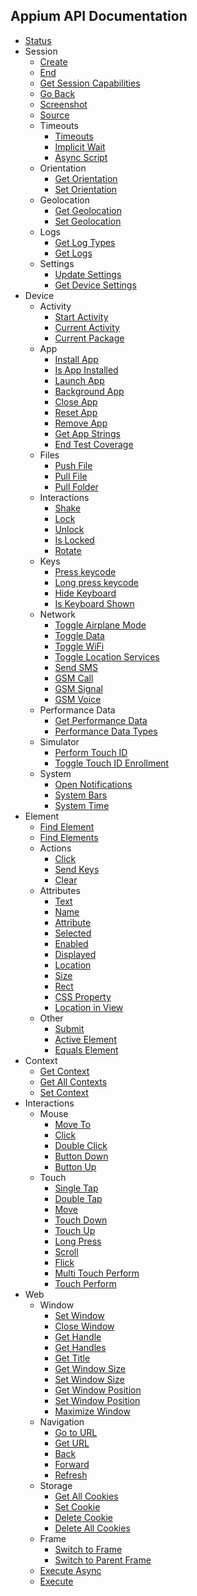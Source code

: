 ## Appium API Documentation

<div class="api-index">

<ul>
    <li>
      <a href='/docs/en/commands/status.md'>Status</a>
    </li>
    <li>
      Session<ul>    <li>
      <a href='/docs/en/commands/session/create.md'>Create</a>
    </li>
    <li>
      <a href='/docs/en/commands/session/delete.md'>End</a>
    </li>
    <li>
      <a href='/docs/en/commands/session/get.md'>Get Session Capabilities</a>
    </li>
    <li>
      <a href='/docs/en/commands/session/back.md'>Go Back</a>
    </li>
    <li>
      <a href='/docs/en/commands/session/screenshot.md'>Screenshot</a>
    </li>
    <li>
      <a href='/docs/en/commands/session/source.md'>Source</a>
    </li>
    <li>
      Timeouts<ul>    <li>
      <a href='/docs/en/commands/session/timeouts/timeouts.md'>Timeouts</a>
    </li>
    <li>
      <a href='/docs/en/commands/session/timeouts/implicit-wait.md'>Implicit Wait</a>
    </li>
    <li>
      <a href='/docs/en/commands/session/timeouts/async-script.md'>Async Script</a>
    </li>
</ul>
    </li>
    <li>
      Orientation<ul>    <li>
      <a href='/docs/en/commands/session/orientation/get-orientation.md'>Get Orientation</a>
    </li>
    <li>
      <a href='/docs/en/commands/session/orientation/set-orientation.md'>Set Orientation</a>
    </li>
</ul>
    </li>
    <li>
      Geolocation<ul>    <li>
      <a href='/docs/en/commands/session/geolocation/get-geolocation.md'>Get Geolocation</a>
    </li>
    <li>
      <a href='/docs/en/commands/session/geolocation/set-geolocation.md'>Set Geolocation</a>
    </li>
</ul>
    </li>
    <li>
      Logs<ul>    <li>
      <a href='/docs/en/commands/session/logs/get-log-types.md'>Get Log Types</a>
    </li>
    <li>
      <a href='/docs/en/commands/session/logs/get-log.md'>Get Logs</a>
    </li>
</ul>
    </li>
    <li>
      Settings<ul>    <li>
      <a href='/docs/en/commands/session/settings/update-settings.md'>Update Settings</a>
    </li>
    <li>
      <a href='/docs/en/commands/session/settings/get-settings.md'>Get Device Settings</a>
    </li>
</ul>
    </li>
</ul>
    </li>
    <li>
      Device<ul>    <li>
      Activity<ul>    <li>
      <a href='/docs/en/commands/device/activity/start-activity.md'>Start Activity</a>
    </li>
    <li>
      <a href='/docs/en/commands/device/activity/current-activity.md'>Current Activity</a>
    </li>
    <li>
      <a href='/docs/en/commands/device/activity/current-package.md'>Current Package</a>
    </li>
</ul>
    </li>
    <li>
      App<ul>    <li>
      <a href='/docs/en/commands/device/app/install-app.md'>Install App</a>
    </li>
    <li>
      <a href='/docs/en/commands/device/app/is-app-installed.md'>Is App Installed</a>
    </li>
    <li>
      <a href='/docs/en/commands/device/app/launch-app.md'>Launch App</a>
    </li>
    <li>
      <a href='/docs/en/commands/device/app/background-app.md'>Background App</a>
    </li>
    <li>
      <a href='/docs/en/commands/device/app/close-app.md'>Close App</a>
    </li>
    <li>
      <a href='/docs/en/commands/device/app/reset-app.md'>Reset App</a>
    </li>
    <li>
      <a href='/docs/en/commands/device/app/remove-app.md'>Remove App</a>
    </li>
    <li>
      <a href='/docs/en/commands/device/app/get-app-strings.md'>Get App Strings</a>
    </li>
    <li>
      <a href='/docs/en/commands/device/app/end-test-coverage.md'>End Test Coverage</a>
    </li>
</ul>
    </li>
    <li>
      Files<ul>    <li>
      <a href='/docs/en/commands/device/files/push-file.md'>Push File</a>
    </li>
    <li>
      <a href='/docs/en/commands/device/files/pull-file.md'>Pull File</a>
    </li>
    <li>
      <a href='/docs/en/commands/device/files/pull-folder.md'>Pull Folder</a>
    </li>
</ul>
    </li>
    <li>
      Interactions<ul>    <li>
      <a href='/docs/en/commands/device/interactions/shake.md'>Shake</a>
    </li>
    <li>
      <a href='/docs/en/commands/device/interactions/lock.md'>Lock</a>
    </li>
    <li>
      <a href='/docs/en/commands/device/interactions/unlock.md'>Unlock</a>
    </li>
    <li>
      <a href='/docs/en/commands/device/interactions/is-locked.md'>Is Locked</a>
    </li>
    <li>
      <a href='/docs/en/commands/device/interactions/rotate.md'>Rotate</a>
    </li>
</ul>
    </li>
    <li>
      Keys<ul>    <li>
      <a href='/docs/en/commands/device/keys/press-keycode.md'>Press keycode</a>
    </li>
    <li>
      <a href='/docs/en/commands/device/keys/long-press-keycode.md'>Long press keycode</a>
    </li>
    <li>
      <a href='/docs/en/commands/device/keys/hide-keyboard.md'>Hide Keyboard</a>
    </li>
    <li>
      <a href='/docs/en/commands/device/keys/is-keyboard-shown.md'>Is Keyboard Shown</a>
    </li>
</ul>
    </li>
    <li>
      Network<ul>    <li>
      <a href='/docs/en/commands/device/network/toggle-airplane-mode.md'>Toggle Airplane Mode</a>
    </li>
    <li>
      <a href='/docs/en/commands/device/network/toggle-data.md'>Toggle Data</a>
    </li>
    <li>
      <a href='/docs/en/commands/device/network/toggle-wifi.md'>Toggle WiFi</a>
    </li>
    <li>
      <a href='/docs/en/commands/device/network/toggle-location-services.md'>Toggle Location Services</a>
    </li>
    <li>
      <a href='/docs/en/commands/device/network/send-sms.md'>Send SMS</a>
    </li>
    <li>
      <a href='/docs/en/commands/device/network/gsm-call.md'>GSM Call</a>
    </li>
    <li>
      <a href='/docs/en/commands/device/network/gsm-signal.md'>GSM Signal</a>
    </li>
    <li>
      <a href='/docs/en/commands/device/network/gsm-voice.md'>GSM Voice</a>
    </li>
</ul>
    </li>
    <li>
      Performance Data<ul>    <li>
      <a href='/docs/en/commands/device/performance-data/get-performance-data.md'>Get Performance Data</a>
    </li>
    <li>
      <a href='/docs/en/commands/device/performance-data/performance-data-types.md'>Performance Data Types</a>
    </li>
</ul>
    </li>
    <li>
      Simulator<ul>    <li>
      <a href='/docs/en/commands/device/simulator/touch-id.md'>Perform Touch ID</a>
    </li>
    <li>
      <a href='/docs/en/commands/device/simulator/toggle-touch-id-enrollment.md'>Toggle Touch ID Enrollment</a>
    </li>
</ul>
    </li>
    <li>
      System<ul>    <li>
      <a href='/docs/en/commands/device/system/open-notifications.md'>Open Notifications</a>
    </li>
    <li>
      <a href='/docs/en/commands/device/system/system-bars.md'>System Bars</a>
    </li>
    <li>
      <a href='/docs/en/commands/device/system/system-time.md'>System Time</a>
    </li>
</ul>
    </li>
</ul>
    </li>
    <li>
      Element<ul>    <li>
      <a href='/docs/en/commands/element/find-element.md'>Find Element</a>
    </li>
    <li>
      <a href='/docs/en/commands/element/find-elements.md'>Find Elements</a>
    </li>
    <li>
      Actions<ul>    <li>
      <a href='/docs/en/commands/element/actions/click.md'>Click</a>
    </li>
    <li>
      <a href='/docs/en/commands/element/actions/send-keys.md'>Send Keys</a>
    </li>
    <li>
      <a href='/docs/en/commands/element/actions/clear.md'>Clear</a>
    </li>
</ul>
    </li>
    <li>
      Attributes<ul>    <li>
      <a href='/docs/en/commands/element/attributes/text.md'>Text</a>
    </li>
    <li>
      <a href='/docs/en/commands/element/attributes/name.md'>Name</a>
    </li>
    <li>
      <a href='/docs/en/commands/element/attributes/attribute.md'>Attribute</a>
    </li>
    <li>
      <a href='/docs/en/commands/element/attributes/selected.md'>Selected</a>
    </li>
    <li>
      <a href='/docs/en/commands/element/attributes/enabled.md'>Enabled</a>
    </li>
    <li>
      <a href='/docs/en/commands/element/attributes/enabled.md'>Displayed</a>
    </li>
    <li>
      <a href='/docs/en/commands/element/attributes/location.md'>Location</a>
    </li>
    <li>
      <a href='/docs/en/commands/element/attributes/size.md'>Size</a>
    </li>
    <li>
      <a href='/docs/en/commands/element/attributes/rect.md'>Rect</a>
    </li>
    <li>
      <a href='/docs/en/commands/element/attributes/css-property.md'>CSS Property</a>
    </li>
    <li>
      <a href='/docs/en/commands/element/attributes/location-in-view.md'>Location in View</a>
    </li>
</ul>
    </li>
    <li>
      Other<ul>    <li>
      <a href='/docs/en/commands/element/other/submit.md'>Submit</a>
    </li>
    <li>
      <a href='/docs/en/commands/element/other/active.md'>Active Element</a>
    </li>
    <li>
      <a href='/docs/en/commands/element/other/equals-element.md'>Equals Element</a>
    </li>
</ul>
    </li>
</ul>
    </li>
    <li>
      Context<ul>    <li>
      <a href='/docs/en/commands/context/get-context.md'>Get Context</a>
    </li>
    <li>
      <a href='/docs/en/commands/context/get-contexts.md'>Get All Contexts</a>
    </li>
    <li>
      <a href='/docs/en/commands/context/set-context.md'>Set Context</a>
    </li>
</ul>
    </li>
    <li>
      Interactions<ul>    <li>
      Mouse<ul>    <li>
      <a href='/docs/en/commands/interactions/mouse/moveto.md'>Move To</a>
    </li>
    <li>
      <a href='/docs/en/commands/interactions/mouse/click.md'>Click</a>
    </li>
    <li>
      <a href='/docs/en/commands/interactions/mouse/doubleclick.md'>Double Click</a>
    </li>
    <li>
      <a href='/docs/en/commands/interactions/mouse/button-down.md'>Button Down</a>
    </li>
    <li>
      <a href='/docs/en/commands/interactions/mouse/button-up.md'>Button Up</a>
    </li>
</ul>
    </li>
    <li>
      Touch<ul>    <li>
      <a href='/docs/en/commands/interactions/touch/tap.md'>Single Tap</a>
    </li>
    <li>
      <a href='/docs/en/commands/interactions/touch/double-tap.md'>Double Tap</a>
    </li>
    <li>
      <a href='/docs/en/commands/interactions/touch/move.md'>Move</a>
    </li>
    <li>
      <a href='/docs/en/commands/interactions/touch/touch-down.md'>Touch Down</a>
    </li>
    <li>
      <a href='/docs/en/commands/interactions/touch/touch-up.md'>Touch Up</a>
    </li>
    <li>
      <a href='/docs/en/commands/interactions/touch/long-press.md'>Long Press</a>
    </li>
    <li>
      <a href='/docs/en/commands/interactions/touch/scroll.md'>Scroll</a>
    </li>
    <li>
      <a href='/docs/en/commands/interactions/touch/flick.md'>Flick</a>
    </li>
    <li>
      <a href='/docs/en/commands/interactions/touch/multi-touch-perform.md'>Multi Touch Perform</a>
    </li>
    <li>
      <a href='/docs/en/commands/interactions/touch/touch-perform.md'>Touch Perform</a>
    </li>
</ul>
    </li>
</ul>
    </li>
    <li>
      Web<ul>    <li>
      Window<ul>    <li>
      <a href='/docs/en/commands/web/window/set-window.md'>Set Window</a>
    </li>
    <li>
      <a href='/docs/en/commands/web/window/close-window.md'>Close Window</a>
    </li>
    <li>
      <a href='/docs/en/commands/web/window/get-handle.md'>Get Handle</a>
    </li>
    <li>
      <a href='/docs/en/commands/web/window/get-handles.md'>Get Handles</a>
    </li>
    <li>
      <a href='/docs/en/commands/web/window/title.md'>Get Title</a>
    </li>
    <li>
      <a href='/docs/en/commands/web/window/get-window-size.md'>Get Window Size</a>
    </li>
    <li>
      <a href='/docs/en/commands/web/window/set-window-size.md'>Set Window Size</a>
    </li>
    <li>
      <a href='/docs/en/commands/web/window/get-window-position.md'>Get Window Position</a>
    </li>
    <li>
      <a href='/docs/en/commands/web/window/set-window-position.md'>Set Window Position</a>
    </li>
    <li>
      <a href='/docs/en/commands/web/window/maximize-window.md'>Maximize Window</a>
    </li>
</ul>
    </li>
    <li>
      Navigation<ul>    <li>
      <a href='/docs/en/commands/web/navigation/go-to-url.md'>Go to URL</a>
    </li>
    <li>
      <a href='/docs/en/commands/web/navigation/url.md'>Get URL</a>
    </li>
    <li>
      <a href='/docs/en/commands/web/navigation/back.md'>Back</a>
    </li>
    <li>
      <a href='/docs/en/commands/web/navigation/forward.md'>Forward</a>
    </li>
    <li>
      <a href='/docs/en/commands/web/navigation/refresh.md'>Refresh</a>
    </li>
</ul>
    </li>
    <li>
      Storage<ul>    <li>
      <a href='/docs/en/commands/web/storage/get-all-cookies.md'>Get All Cookies</a>
    </li>
    <li>
      <a href='/docs/en/commands/web/storage/set-cookie.md'>Set Cookie</a>
    </li>
    <li>
      <a href='/docs/en/commands/web/storage/delete-cookie.md'>Delete Cookie</a>
    </li>
    <li>
      <a href='/docs/en/commands/web/storage/delete-all-cookies.md'>Delete All Cookies</a>
    </li>
</ul>
    </li>
    <li>
      Frame<ul>    <li>
      <a href='/docs/en/commands/web/frame/switch.md'>Switch to Frame</a>
    </li>
    <li>
      <a href='/docs/en/commands/web/frame/parent.md'>Switch to Parent Frame</a>
    </li>
</ul>
    </li>
    <li>
      <a href='/docs/en/commands/web/execute-async.md'>Execute Async</a>
    </li>
    <li>
      <a href='/docs/en/commands/web/execute.md'>Execute</a>
    </li>
</ul>
    </li>
</ul>
</div>
